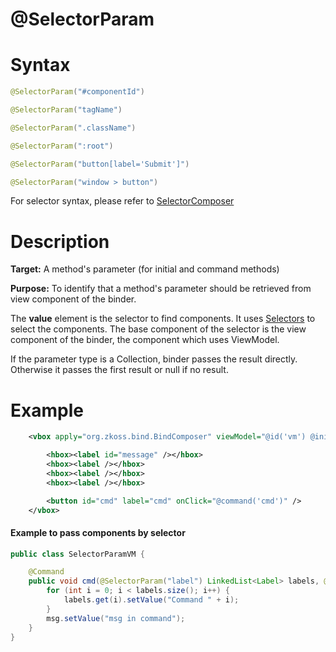 # @SelectorParam

Syntax
======

``` java
@SelectorParam("#componentId")

@SelectorParam("tagName")

@SelectorParam(".className")

@SelectorParam(":root")

@SelectorParam("button[label='Submit']")

@SelectorParam("window > button")
```

For selector syntax, please refer to [SelectorComposer](http://www.zkoss.org/javadoc/latest/zk/org/zkoss/zk/ui/select/SelectorComposer.html)

Description
===========

**Target:** A method's parameter (for initial and command methods)

**Purpose:** To identify that a method's parameter should be retrieved from view component of the binder.

The **value** element is the selector to find components. It uses [Selectors](http://www.zkoss.org/javadoc/latest/zk/org/zkoss/zk/ui/select/Selectors.html) to select the components. The base component of the selector is the view component of the binder, the component which uses ViewModel.

If the parameter type is a Collection, binder passes the result directly. Otherwise it passes the first result or null if no result.

Example
=======

``` xml
    <vbox apply="org.zkoss.bind.BindComposer" viewModel="@id('vm') @init('foo.SelectorParamVM')">

        <hbox><label id="message" /></hbox>
        <hbox><label /></hbox>
        <hbox><label /></hbox>
        <hbox><label /></hbox>

        <button id="cmd" label="cmd" onClick="@command('cmd')" />
    </vbox>
```

#### Example to pass components by selector
``` java
public class SelectorParamVM {

    @Command
    public void cmd(@SelectorParam("label") LinkedList<Label> labels, @SelectorParam("#message") Label msg) {
        for (int i = 0; i < labels.size(); i++) {
            labels.get(i).setValue("Command " + i);
        }
        msg.setValue("msg in command");
    }
}
```
